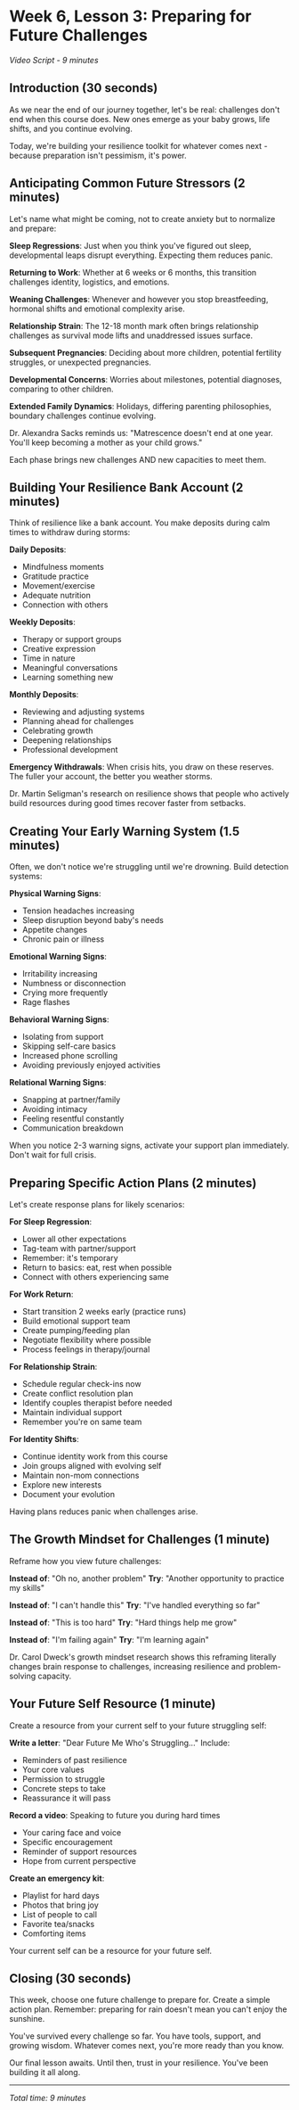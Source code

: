 # Week 6, Lesson 3: Preparing for Future Challenges
*Video Script - 9 minutes*

## Introduction (30 seconds)

As we near the end of our journey together, let's be real: challenges don't end when this course does. New ones emerge as your baby grows, life shifts, and you continue evolving.

Today, we're building your resilience toolkit for whatever comes next - because preparation isn't pessimism, it's power.

## Anticipating Common Future Stressors (2 minutes)

Let's name what might be coming, not to create anxiety but to normalize and prepare:

**Sleep Regressions**: Just when you think you've figured out sleep, developmental leaps disrupt everything. Expecting them reduces panic.

**Returning to Work**: Whether at 6 weeks or 6 months, this transition challenges identity, logistics, and emotions.

**Weaning Challenges**: Whenever and however you stop breastfeeding, hormonal shifts and emotional complexity arise.

**Relationship Strain**: The 12-18 month mark often brings relationship challenges as survival mode lifts and unaddressed issues surface.

**Subsequent Pregnancies**: Deciding about more children, potential fertility struggles, or unexpected pregnancies.

**Developmental Concerns**: Worries about milestones, potential diagnoses, comparing to other children.

**Extended Family Dynamics**: Holidays, differing parenting philosophies, boundary challenges continue evolving.

Dr. Alexandra Sacks reminds us: "Matrescence doesn't end at one year. You'll keep becoming a mother as your child grows."

Each phase brings new challenges AND new capacities to meet them.

## Building Your Resilience Bank Account (2 minutes)

Think of resilience like a bank account. You make deposits during calm times to withdraw during storms:

**Daily Deposits**:
- Mindfulness moments
- Gratitude practice
- Movement/exercise
- Adequate nutrition
- Connection with others

**Weekly Deposits**:
- Therapy or support groups
- Creative expression
- Time in nature
- Meaningful conversations
- Learning something new

**Monthly Deposits**:
- Reviewing and adjusting systems
- Planning ahead for challenges
- Celebrating growth
- Deepening relationships
- Professional development

**Emergency Withdrawals**:
When crisis hits, you draw on these reserves. The fuller your account, the better you weather storms.

Dr. Martin Seligman's research on resilience shows that people who actively build resources during good times recover faster from setbacks.

## Creating Your Early Warning System (1.5 minutes)

Often, we don't notice we're struggling until we're drowning. Build detection systems:

**Physical Warning Signs**:
- Tension headaches increasing
- Sleep disruption beyond baby's needs
- Appetite changes
- Chronic pain or illness

**Emotional Warning Signs**:
- Irritability increasing
- Numbness or disconnection
- Crying more frequently
- Rage flashes

**Behavioral Warning Signs**:
- Isolating from support
- Skipping self-care basics
- Increased phone scrolling
- Avoiding previously enjoyed activities

**Relational Warning Signs**:
- Snapping at partner/family
- Avoiding intimacy
- Feeling resentful constantly
- Communication breakdown

When you notice 2-3 warning signs, activate your support plan immediately. Don't wait for full crisis.

## Preparing Specific Action Plans (2 minutes)

Let's create response plans for likely scenarios:

**For Sleep Regression**:
- Lower all other expectations
- Tag-team with partner/support
- Remember: it's temporary
- Return to basics: eat, rest when possible
- Connect with others experiencing same

**For Work Return**:
- Start transition 2 weeks early (practice runs)
- Build emotional support team
- Create pumping/feeding plan
- Negotiate flexibility where possible
- Process feelings in therapy/journal

**For Relationship Strain**:
- Schedule regular check-ins now
- Create conflict resolution plan
- Identify couples therapist before needed
- Maintain individual support
- Remember you're on same team

**For Identity Shifts**:
- Continue identity work from this course
- Join groups aligned with evolving self
- Maintain non-mom connections
- Explore new interests
- Document your evolution

Having plans reduces panic when challenges arise.

## The Growth Mindset for Challenges (1 minute)

Reframe how you view future challenges:

**Instead of**: "Oh no, another problem"
**Try**: "Another opportunity to practice my skills"

**Instead of**: "I can't handle this"
**Try**: "I've handled everything so far"

**Instead of**: "This is too hard"
**Try**: "Hard things help me grow"

**Instead of**: "I'm failing again"
**Try**: "I'm learning again"

Dr. Carol Dweck's growth mindset research shows this reframing literally changes brain response to challenges, increasing resilience and problem-solving capacity.

## Your Future Self Resource (1 minute)

Create a resource from your current self to your future struggling self:

**Write a letter**: "Dear Future Me Who's Struggling..."
Include:
- Reminders of past resilience
- Your core values
- Permission to struggle
- Concrete steps to take
- Reassurance it will pass

**Record a video**: Speaking to future you during hard times
- Your caring face and voice
- Specific encouragement
- Reminder of support resources
- Hope from current perspective

**Create an emergency kit**:
- Playlist for hard days
- Photos that bring joy
- List of people to call
- Favorite tea/snacks
- Comforting items

Your current self can be a resource for your future self.

## Closing (30 seconds)

This week, choose one future challenge to prepare for. Create a simple action plan. Remember: preparing for rain doesn't mean you can't enjoy the sunshine.

You've survived every challenge so far. You have tools, support, and growing wisdom. Whatever comes next, you're more ready than you know.

Our final lesson awaits. Until then, trust in your resilience. You've been building it all along.

---

*Total time: 9 minutes*